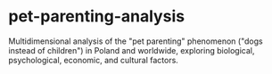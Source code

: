 # pet-parenting-analysis
Multidimensional analysis of the "pet parenting" phenomenon ("dogs instead of children") in Poland and worldwide, exploring biological, psychological, economic, and cultural factors.
